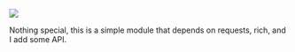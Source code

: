 ![](https://i.imgur.com/DQ2Gc9P.jpg)

Nothing special, this is a simple module that depends on requests, rich, and I add some API. 
